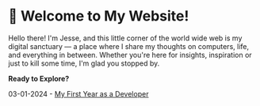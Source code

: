 # 🌱 Welcome to My Website!

Hello there! I'm Jesse, and this little corner of the world wide web is my digital sanctuary — a place where I share my thoughts on computers, life, and everything in between. Whether you're here for insights, inspiration or just to kill some time, I'm glad you stopped by.

**Ready to Explore?**

03-01-2024 - [My First Year as a Developer](https://blog.coditon.com/content/posts/My%20First%20Year%20as%20a%20Developer.md)




